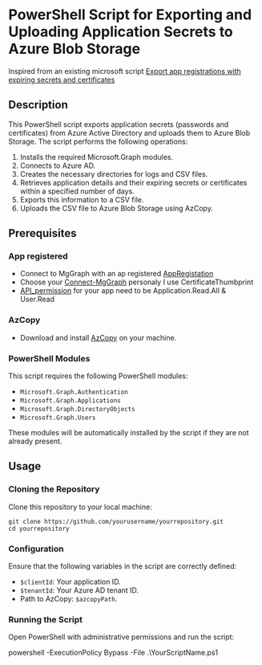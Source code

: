 PowerShell Script for Exporting and Uploading Application Secrets to Azure Blob Storage
=======================================================================================
Inspired from an existing microsoft script [Export app registrations with expiring secrets and certificates](https://learn.microsoft.com/en-us/entra/identity/enterprise-apps/scripts/powershell-export-apps-with-expiring-secrets)

Description
-----------

This PowerShell script exports application secrets (passwords and certificates) from Azure Active Directory and uploads them to Azure Blob Storage. The script performs the following operations:

1.  Installs the required Microsoft.Graph modules.
2.  Connects to Azure AD.
3.  Creates the necessary directories for logs and CSV files.
4.  Retrieves application details and their expiring secrets or certificates within a specified number of days.
5.  Exports this information to a CSV file.
6.  Uploads the CSV file to Azure Blob Storage using AzCopy.

Prerequisites
-------------
### App registered

- Connect to MgGraph with an ap registered [AppRegistation](https://learn.microsoft.com/fr-fr/entra/identity-platform/quickstart-register-app)
- Choose your [Connect-MgGraph](https://learn.microsoft.com/en-us/powershell/module/microsoft.graph.authentication/connect-mggraph?view=graph-powershell-1.0) personaly I use CertificateThumbprint
- [API_permission](https://learn.microsoft.com/en-us/entra/identity-platform/quickstart-configure-app-access-web-apis) for your app need to be Application.Read.All & User.Read

### AzCopy

-   Download and install [AzCopy](https://learn.microsoft.com/fr-fr/azure/storage/common/storage-use-azcopy-v10) on your machine.

### PowerShell Modules

This script requires the following PowerShell modules:

-   `Microsoft.Graph.Authentication`
-   `Microsoft.Graph.Applications`
-   `Microsoft.Graph.DirectoryObjects`
-   `Microsoft.Graph.Users`

These modules will be automatically installed by the script if they are not already present.

Usage
-----

### Cloning the Repository

Clone this repository to your local machine:

```
git clone https://github.com/yourusername/yourrepository.git
cd yourrepository

```

### Configuration

Ensure that the following variables in the script are correctly defined:

-   `$clientId`: Your application ID.
-   `$tenantId`: Your Azure AD tenant ID.
-   Path to AzCopy: `$azcopyPath`.

### Running the Script

Open PowerShell with administrative permissions and run the script:

powershell -ExecutionPolicy Bypass -File .\YourScriptName.ps1
